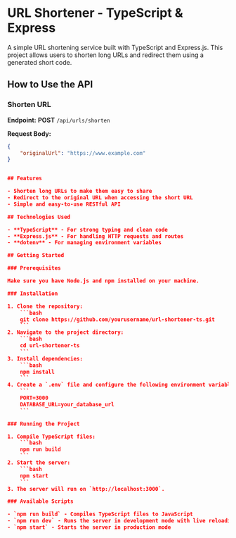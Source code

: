 # URL Shortener - TypeScript & Express

A simple URL shortening service built with TypeScript and Express.js. This project allows users to shorten long URLs and redirect them using a generated short code.

## How to Use the API

### Shorten URL

**Endpoint:**
**POST** `/api/urls/shorten`

**Request Body:**

````json
{
    "originalUrl": "https://www.example.com"
}


## Features

- Shorten long URLs to make them easy to share
- Redirect to the original URL when accessing the short URL
- Simple and easy-to-use RESTful API

## Technologies Used

- **TypeScript** - For strong typing and clean code
- **Express.js** - For handling HTTP requests and routes
- **dotenv** - For managing environment variables

## Getting Started

### Prerequisites

Make sure you have Node.js and npm installed on your machine.

### Installation

1. Clone the repository:
    ```bash
    git clone https://github.com/yourusername/url-shortener-ts.git
    ```
2. Navigate to the project directory:
    ```bash
    cd url-shortener-ts
    ```
3. Install dependencies:
    ```bash
    npm install
    ```
4. Create a `.env` file and configure the following environment variables:
    ```
    PORT=3000
    DATABASE_URL=your_database_url
    ```

### Running the Project

1. Compile TypeScript files:
    ```bash
    npm run build
    ```
2. Start the server:
    ```bash
    npm start
    ```
3. The server will run on `http://localhost:3000`.

### Available Scripts

- `npm run build` - Compiles TypeScript files to JavaScript
- `npm run dev` - Runs the server in development mode with live reloading
- `npm start` - Starts the server in production mode

````
